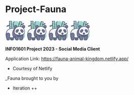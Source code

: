 # Project-Fauna  
![fauna_logo](favicon.png) ![fauna_logo](favicon.png) ![fauna_logo](favicon.png) ![fauna_logo](favicon.png)

**INFO1601 Project 2023 - Social Media Client**

Application Link: https://fauna-animal-kingdom.netlify.app/
- Courtesy of Netlify

_Fauna brought to you by 
- Iteration ++
